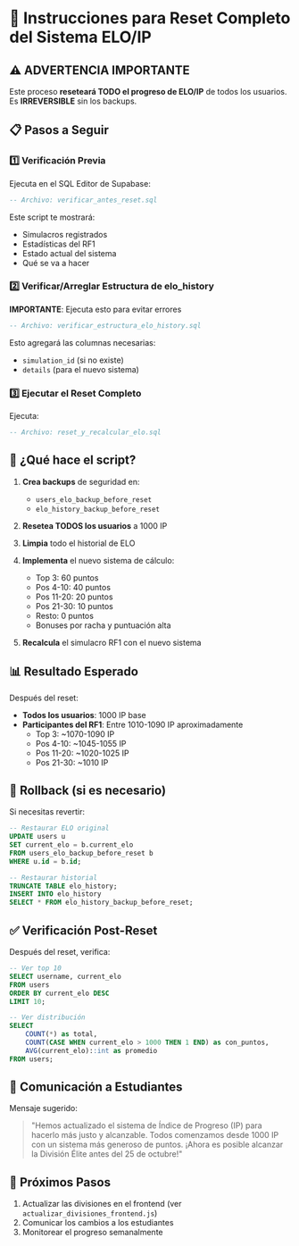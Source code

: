 # 🔄 Instrucciones para Reset Completo del Sistema ELO/IP

## ⚠️ ADVERTENCIA IMPORTANTE
Este proceso **reseteará TODO el progreso de ELO/IP** de todos los usuarios. Es **IRREVERSIBLE** sin los backups.

## 📋 Pasos a Seguir

### 1️⃣ Verificación Previa
Ejecuta en el SQL Editor de Supabase:
```sql
-- Archivo: verificar_antes_reset.sql
```
Este script te mostrará:
- Simulacros registrados
- Estadísticas del RF1
- Estado actual del sistema
- Qué se va a hacer

### 2️⃣ Verificar/Arreglar Estructura de elo_history
**IMPORTANTE**: Ejecuta esto para evitar errores
```sql
-- Archivo: verificar_estructura_elo_history.sql
```
Esto agregará las columnas necesarias:
- `simulation_id` (si no existe)
- `details` (para el nuevo sistema)

### 3️⃣ Ejecutar el Reset Completo
Ejecuta:
```sql
-- Archivo: reset_y_recalcular_elo.sql
```

## 🎯 ¿Qué hace el script?

1. **Crea backups** de seguridad en:
   - `users_elo_backup_before_reset`
   - `elo_history_backup_before_reset`

2. **Resetea TODOS los usuarios** a 1000 IP

3. **Limpia** todo el historial de ELO

4. **Implementa** el nuevo sistema de cálculo:
   - Top 3: 60 puntos
   - Pos 4-10: 40 puntos
   - Pos 11-20: 20 puntos
   - Pos 21-30: 10 puntos
   - Resto: 0 puntos
   - Bonuses por racha y puntuación alta

5. **Recalcula** el simulacro RF1 con el nuevo sistema

## 📊 Resultado Esperado

Después del reset:
- **Todos los usuarios**: 1000 IP base
- **Participantes del RF1**: Entre 1010-1090 IP aproximadamente
  - Top 3: ~1070-1090 IP
  - Pos 4-10: ~1045-1055 IP
  - Pos 11-20: ~1020-1025 IP
  - Pos 21-30: ~1010 IP

## 🔄 Rollback (si es necesario)

Si necesitas revertir:
```sql
-- Restaurar ELO original
UPDATE users u
SET current_elo = b.current_elo
FROM users_elo_backup_before_reset b
WHERE u.id = b.id;

-- Restaurar historial
TRUNCATE TABLE elo_history;
INSERT INTO elo_history
SELECT * FROM elo_history_backup_before_reset;
```

## ✅ Verificación Post-Reset

Después del reset, verifica:
```sql
-- Ver top 10
SELECT username, current_elo 
FROM users 
ORDER BY current_elo DESC 
LIMIT 10;

-- Ver distribución
SELECT 
    COUNT(*) as total,
    COUNT(CASE WHEN current_elo > 1000 THEN 1 END) as con_puntos,
    AVG(current_elo)::int as promedio
FROM users;
```

## 📢 Comunicación a Estudiantes

Mensaje sugerido:
> "Hemos actualizado el sistema de Índice de Progreso (IP) para hacerlo más justo y alcanzable. Todos comenzamos desde 1000 IP con un sistema más generoso de puntos. ¡Ahora es posible alcanzar la División Élite antes del 25 de octubre!"

## 🚀 Próximos Pasos

1. Actualizar las divisiones en el frontend (ver `actualizar_divisiones_frontend.js`)
2. Comunicar los cambios a los estudiantes
3. Monitorear el progreso semanalmente 